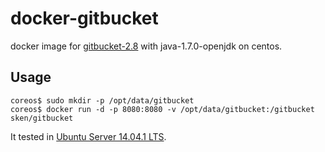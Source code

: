 # docker-gitbucket

docker image for [gitbucket-2.8](https://github.com/takezoe/gitbucket) with java-1.7.0-openjdk on centos.

## Usage

```
coreos$ sudo mkdir -p /opt/data/gitbucket
coreos$ docker run -d -p 8080:8080 -v /opt/data/gitbucket:/gitbucket sken/gitbucket
```

It tested in [Ubuntu Server 14.04.1 LTS](http://www.ubuntu.com/server). 
